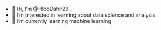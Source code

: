 - 👋 Hi, I’m @HIboDahir29
- 👀 I’m interested in learning about data science and analysis
- 🌱 I’m currently learning machine learning

<!---
HIboDahir29/HIboDahir29 is a ✨ special ✨ repository because its `README.md` (this file) appears on your GitHub profile.
You can click the Preview link to take a look at your changes.
--->
